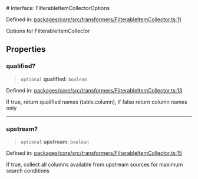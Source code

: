 <div v-pre>
# Interface: FilterableItemCollectorOptions

Defined in: [packages/core/src/transformers/FilterableItemCollector.ts:11](https://github.com/mk3008/rawsql-ts/blob/3b53f17d700cf976ce5c49b674a04b41eeb14c40/packages/core/src/transformers/FilterableItemCollector.ts#L11)

Options for FilterableItemCollector

## Properties

### qualified?

> `optional` **qualified**: `boolean`

Defined in: [packages/core/src/transformers/FilterableItemCollector.ts:13](https://github.com/mk3008/rawsql-ts/blob/3b53f17d700cf976ce5c49b674a04b41eeb14c40/packages/core/src/transformers/FilterableItemCollector.ts#L13)

If true, return qualified names (table.column), if false return column names only

***

### upstream?

> `optional` **upstream**: `boolean`

Defined in: [packages/core/src/transformers/FilterableItemCollector.ts:15](https://github.com/mk3008/rawsql-ts/blob/3b53f17d700cf976ce5c49b674a04b41eeb14c40/packages/core/src/transformers/FilterableItemCollector.ts#L15)

If true, collect all columns available from upstream sources for maximum search conditions
</div>
